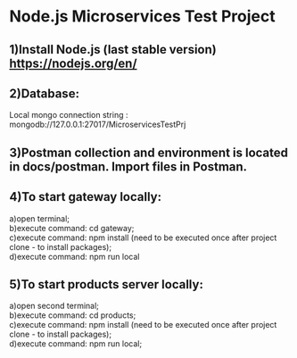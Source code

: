 # Node.js Microservices Test Project

## 1)Install Node.js (last stable version) https://nodejs.org/en/

## 2)Database:
Local mongo connection string : mongodb://127.0.0.1:27017/MicroservicesTestPrj
</br>
## 3)Postman collection and environment is located in docs/postman. Import files in Postman.

## 4)To start gateway locally:
a)open terminal;
</br>
b)execute command: cd gateway;
</br>
c)execute command: npm install (need to be executed once after project clone - to install packages);
</br>
d)execute command: npm run local

## 5)To start products server locally:
a)open second terminal;
</br>
b)execute command: cd products;
</br>
c)execute command: npm install (need to be executed once after project clone - to install packages);
</br>
d)execute command: npm run local;
